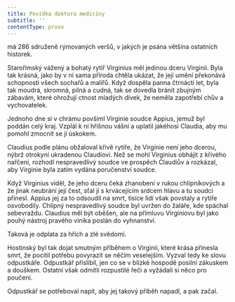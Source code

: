 ```yaml
---
title: Povídka doktora medicíny
subtitle: ''
contentType: prose
---
```


<section>

má 286 sdruženě rýmovaných veršů, v jakých je psána většina ostatních historek.

</section>

<section>

Starořímský vážený a bohatý rytíř Virginius měl jedinou dceru Virginii. Byla tak krásná, jako by v ní sama příroda chtěla ukázat, že její umění překonává schopnosti všech sochařů a malířů. Když dospěla panna čtrnácti let, byla tak moudrá, skromná, pilná a cudná, tak se dovedla bránit zbujným zábavám, které ohrožují ctnost mladých dívek, že neměla zapotřebí chův a vychovatelek.

Jednoho dne si v chrámu povšiml Virginie soudce Appius, jemuž byl poddán celý kraj. Vzplál k ní hříšnou vášní a uplatil jakéhosi Claudia, aby mu pomohl zmocnit se jí úskokem.

Claudius podle plánu obžaloval křivě rytíře, že Virginie není jeho dcerou, nýbrž otrokyní ukradenou Claudiovi. Než se mohl Virginius obhájit z křivého nařčení, rozhodl nespravedlivý soudce ve prospěch Claudiův a rozkázal, aby Virginie byla zatím vydána poručenství soudce.

Když Virginius viděl, že jeho dceru čeká zhanobení v rukou chlípníkových a že jinak neubrání její čest, sťal jí s krvácejícím srdcem hlavu a tu soudci přinesl. Appius jej za to odsoudil na smrt, tisíce lidí však povstaly a rytíře osvobodily. Chlípný nespravedlivý soudce byl uvržen do žaláře, kde spáchal sebevraždu. Claudius měl být oběšen, ale na přímluvu Virginiovu byl jako pouhý nástroj pravého viníka poslán do vyhnanství.

Taková je odplata za hřích a zlé svědomí.

Hostinský byl tak dojat smutným příběhem o Virginii, které krása přinesla smrt, že pocítil potřebu povyrazit se něčím veselejším. Vyzval tedy ke slovu odpustkáře. Odpustkář přislíbil, jen co se v blízké hospodě posilní zákuskem a douškem. Ostatní však odmítli rozpustilé řeči a vyžádali si něco pro poučení.

Odpustkář se potřeboval napít, aby jej takový příběh napadl, a pak začal.

</section>
